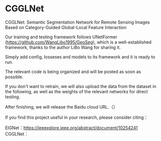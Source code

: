 # CGGLNet
CGGLNet: Semantic Segmentation Network for  Remote Sensing Images Based on Category-Guided  Global-Local Feature Interaction


Our training and testing framework follows UNetFormer (https://github.com/WangLibo1995/GeoSeg), which is a well-established framework, thanks to the author LiBo Wang for sharing it.


Simply add config, losseses and models to its framework and it is ready to run.


The relevant code is being organized and will be posted as soon as possible.

If you don't want to retrain, we will also upload the data from the dataset in the following, as well as the weights of the relevant networks for direct testing.

After finishing, we will release the Baidu cloud URL.（）


If you find this project useful in your research, please consider citing：

EIGNet：https://ieeexplore.ieee.org/abstract/document/10254241
CGGLNet：
